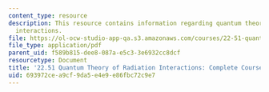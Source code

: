 ```yaml
---
content_type: resource
description: This resource contains information regarding quantum theory of radiation
  interactions.
file: https://ol-ocw-studio-app-qa.s3.amazonaws.com/courses/22-51-quantum-theory-of-radiation-interactions-fall-2012/693972cea9cf9da5e4e9e86fbc72c9e7_MIT22_51F12_Notes.pdf
file_type: application/pdf
parent_uid: f589b815-dee8-087a-e5c3-3e6932cc8dcf
resourcetype: Document
title: '22.51 Quantum Theory of Radiation Interactions: Complete Course Notes'
uid: 693972ce-a9cf-9da5-e4e9-e86fbc72c9e7
---
```

